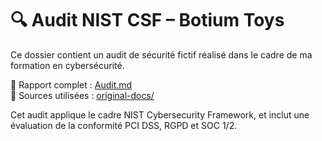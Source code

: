 # 🔍 Audit NIST CSF – Botium Toys

Ce dossier contient un audit de sécurité fictif réalisé dans le cadre de ma formation en cybersécurité.

📄 Rapport complet : [Audit.md](./Audit.md)  
📂 Sources utilisées : [original-docs/](./original-docs/)

Cet audit applique le cadre NIST Cybersecurity Framework, et inclut une évaluation de la conformité PCI DSS, RGPD et SOC 1/2.


